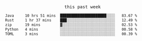 

<p align="center"><samp>this past week</samp></p>
<!--START_SECTION:waka-->

```txt
Java     10 hrs 51 mins  █████████████████████░░░░   83.67 %
Rust     1 hr 37 mins    ███░░░░░░░░░░░░░░░░░░░░░░   12.49 %
zip      19 mins         ▓░░░░░░░░░░░░░░░░░░░░░░░░   02.53 %
Python   4 mins          ░░░░░░░░░░░░░░░░░░░░░░░░░   00.58 %
TOML     3 mins          ░░░░░░░░░░░░░░░░░░░░░░░░░   00.39 %
```

<!--END_SECTION:waka-->



